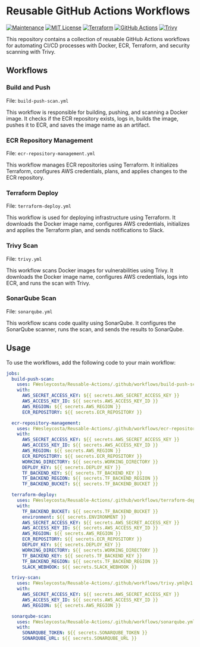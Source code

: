 # Reusable GitHub Actions Workflows

[![Maintenance](https://img.shields.io/badge/Maintained%3F-yes-green.svg)](https://GitHub.com/Naereen/StrapDown.js/graphs/commit-activity)
[![MIT License](https://img.shields.io/badge/License-MIT-blue.svg)](https://lbesson.mit-license.org/)
[![Terraform](https://img.shields.io/badge/Terraform-v1.7.5+-623CE4?logo=terraform)](https://img.shields.io/badge/Terraform-v1.0.0+-623CE4?logo=terraform)
[![GitHub Actions](https://img.shields.io/badge/GitHub%20Actions-v2+-2088FF?logo=github)](https://img.shields.io/badge/GitHub%20Actions-v2+-2088FF?logo=github)
[![Trivy](https://img.shields.io/badge/Trivy-v0.19.2+-35495E?logo=trivy)](https://img.shields.io/badge/Trivy-v0.19.2+-35495E?logo=trivy)

This repository contains a collection of reusable GitHub Actions workflows for automating CI/CD processes with Docker, ECR, Terraform, and security scanning with Trivy.

## Workflows

### Build and Push

File: `build-push-scan.yml`

This workflow is responsible for building, pushing, and scanning a Docker image. It checks if the ECR repository exists, logs in, builds the image, pushes it to ECR, and saves the image name as an artifact.

### ECR Repository Management

File: `ecr-repository-management.yml`

This workflow manages ECR repositories using Terraform. It initializes Terraform, configures AWS credentials, plans, and applies changes to the ECR repository.

### Terraform Deploy

File: `terraform-deploy.yml`

This workflow is used for deploying infrastructure using Terraform. It downloads the Docker image name, configures AWS credentials, initializes and applies the Terraform plan, and sends notifications to Slack.

### Trivy Scan

File: `trivy.yml`

This workflow scans Docker images for vulnerabilities using Trivy. It downloads the Docker image name, configures AWS credentials, logs into ECR, and runs the scan with Trivy.

### SonarQube Scan

File: `sonarqube.yml`

This workflow scans code quality using SonarQube. It configures the SonarQube scanner, runs the scan, and sends the results to SonarQube.

## Usage

To use the workflows, add the following code to your main workflow:

```yaml
jobs:
  build-push-scan:
    uses: FWesleycosta/Reusable-Actions/.github/workflows/build-push-scan.yml@v1.0.0
    with:
      AWS_SECRET_ACCESS_KEY: ${{ secrets.AWS_SECRET_ACCESS_KEY }}
      AWS_ACCESS_KEY_ID: ${{ secrets.AWS_ACCESS_KEY_ID }}
      AWS_REGION: ${{ secrets.AWS_REGION }}
      ECR_REPOSITORY: ${{ secrets.ECR_REPOSITORY }}

  ecr-repository-management:
    uses: FWesleycosta/Reusable-Actions/.github/workflows/ecr-repository-management.yml@v1.0.0
    with:
      AWS_SECRET_ACCESS_KEY: ${{ secrets.AWS_SECRET_ACCESS_KEY }}
      AWS_ACCESS_KEY_ID: ${{ secrets.AWS_ACCESS_KEY_ID }}
      AWS_REGION: ${{ secrets.AWS_REGION }}
      ECR_REPOSITORY: ${{ secrets.ECR_REPOSITORY }}
      WORKING_DIRECTORY: ${{ secrets.WORKING_DIRECTORY }}
      DEPLOY_KEY: ${{ secrets.DEPLOY_KEY }}
      TF_BACKEND_KEY: ${{ secrets.TF_BACKEND_KEY }}
      TF_BACKEND_REGION: ${{ secrets.TF_BACKEND_REGION }}
      TF_BACKEND_BUCKET: ${{ secrets.TF_BACKEND_BUCKET }}

  terraform-deploy:
    uses: FWesleycosta/Reusable-Actions/.github/workflows/terraform-deploy.yml@v1.0.0
    with:
      TF_BACKEND_BUCKET: ${{ secrets.TF_BACKEND_BUCKET }}
      environment: ${{ secrets.ENVIRONMENT }}
      AWS_SECRET_ACCESS_KEY: ${{ secrets.AWS_SECRET_ACCESS_KEY }}
      AWS_ACCESS_KEY_ID: ${{ secrets.AWS_ACCESS_KEY_ID }}
      AWS_REGION: ${{ secrets.AWS_REGION }}
      ECR_REPOSITORY: ${{ secrets.ECR_REPOSITORY }}
      DEPLOY_KEY: ${{ secrets.DEPLOY_KEY }}
      WORKING_DIRECTORY: ${{ secrets.WORKING_DIRECTORY }}
      TF_BACKEND_KEY: ${{ secrets.TF_BACKEND_KEY }}
      TF_BACKEND_REGION: ${{ secrets.TF_BACKEND_REGION }}
      SLACK_WEBHOOK: ${{ secrets.SLACK_WEBHOOK }}

  trivy-scan:
    uses: FWesleycosta/Reusable-Actions/.github/workflows/trivy.yml@v1.0.0
    with:
      AWS_SECRET_ACCESS_KEY: ${{ secrets.AWS_SECRET_ACCESS_KEY }}
      AWS_ACCESS_KEY_ID: ${{ secrets.AWS_ACCESS_KEY_ID }}
      AWS_REGION: ${{ secrets.AWS_REGION }}

  sonarqube-scan:
    uses: FWesleycosta/Reusable-Actions/.github/workflows/sonarqube.yml@v1.0.0
    with:
      SONARQUBE_TOKEN: ${{ secrets.SONARQUBE_TOKEN }}
      SONARQUBE_URL: ${{ secrets.SONARQUBE_URL }}

